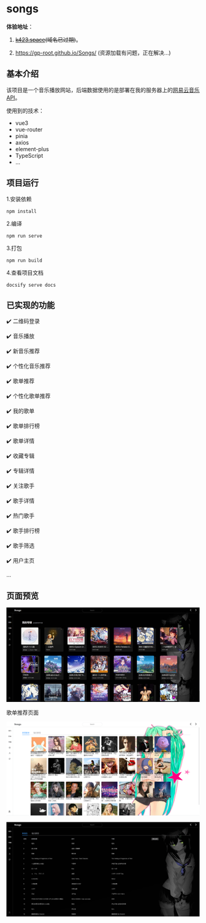 # songs

**体验地址**：

1. ~~[k423.space](k423.space)(域名已过期)~~。

2. https://gp-root.github.io/Songs/ (资源加载有问题，正在解决...)

## 基本介绍

该项目是一个音乐播放网站，后端数据使用的是部署在我的服务器上的[网易云音乐API](https://github.com/Binaryify/NeteaseCloudMusicApi)。

使用到的技术：

- vue3
- vue-router
- pinia
- axios
- element-plus
- TypeScript
- ...

## 项目运行

1.安装依赖

```
npm install
```

2.编译

```
npm run serve
```

3.打包

```
npm run build
```

4.查看项目文档

```
docsify serve docs
```

## 已实现的功能

:heavy_check_mark: 二维码登录

:heavy_check_mark: 音乐播放

:heavy_check_mark: 新音乐推荐

:heavy_check_mark: 个性化音乐推荐

:heavy_check_mark: 歌单推荐

:heavy_check_mark: 个性化歌单推荐

:heavy_check_mark: 我的歌单

:heavy_check_mark: 歌单排行榜

:heavy_check_mark: 歌单详情

:heavy_check_mark: 收藏专辑

:heavy_check_mark: 专辑详情

:heavy_check_mark: 关注歌手

:heavy_check_mark: 歌手详情

:heavy_check_mark: 热门歌手

:heavy_check_mark: 歌手排行榜

:heavy_check_mark: 歌手筛选

:heavy_check_mark: 用户主页

...

## 页面预览

![](https://github.com/GP-root/Songs/blob/main/docs/img/3.png?raw=true)



歌单推荐页面

![](https://github.com/GP-root/Songs/blob/main/docs/img/4.png?raw=true)



![](https://github.com/GP-root/Songs/blob/main/docs/img/5.png?raw=true)



